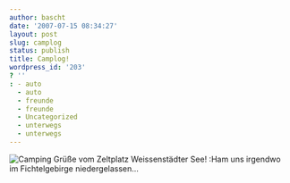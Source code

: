 ```yaml
---
author: bascht
date: '2007-07-15 08:34:27'
layout: post
slug: camplog
status: publish
title: Camplog!
wordpress_id: '203'
? ''
: - auto
  - auto
  - freunde
  - freunde
  - Uncategorized
  - unterwegs
  - unterwegs
---
```


![Camping](http://www.bascht.com/uploads/2007/07/campingk.jpg)
Grüße vom Zeltplatz Weissenstädter See! :Ham uns irgendwo im
Fichtelgebirge niedergelassen...


